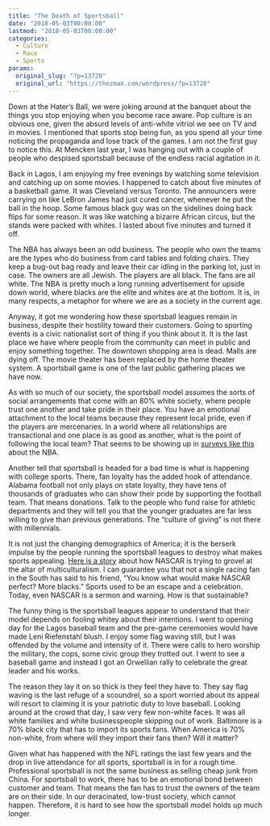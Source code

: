 ```yaml
---
title: "The Death of Sportsball"
date: "2018-05-03T00:00:00"
lastmod: "2018-05-03T00:00:00"
categories:
  - Culture
  - Race
  - Sports
params:
  original_slug: "?p=13720"
  original_url: "https://thezman.com/wordpress/?p=13720"
---
```


Down at the Hater’s Ball, we were joking around at the banquet about the
things you stop enjoying when you become race aware. Pop culture is an
obvious one, given the absurd levels of anti-white vitriol we see on TV
and in movies. I mentioned that sports stop being fun, as you spend all
your time noticing the propaganda and lose track of the games. I am not
the first guy to notice this. At Mencken last year, I was hanging out
with a couple of people who despised sportsball because of the endless
racial agitation in it.

Back in Lagos, I am enjoying my free evenings by watching some
television and catching up on some movies. I happened to catch about
five minutes of a basketball game. It was Cleveland versus Toronto. The
announcers were carrying on like LeBron James had just cured cancer,
whenever he put the ball in the hoop. Some famous black guy was on the
sidelines doing back flips for some reason. It was like watching a
bizarre African circus, but the stands were packed with whites. I lasted
about five minutes and turned it off.

The NBA has always been an odd business. The people who own the teams
are the types who do business from card tables and folding chairs. They
keep a bug-out bag ready and leave their car idling in the parking lot,
just in case. The owners are all Jewish. The players are all black. The
fans are all white. The NBA is pretty much a long running advertisement
for upside down world, where blacks are the elite and whites are at the
bottom. It is, in many respects, a metaphor for where we are as a
society in the current age.

Anyway, it got me wondering how these sportsball leagues remain in
business, despite their hostility toward their customers. Going to
sporting events is a civic nationalist sort of thing if you think about
it. It is the last place we have where people from the community can
meet in public and enjoy something together. The downtown shopping area
is dead. Malls are dying off. The movie theater has been replaced by the
home theater system. A sportsball game is one of the last public
gathering places we have now.

As with so much of our society, the sportsball model assumes the sorts
of social arrangements that come with an 80% white society, where people
trust one another and take pride in their place. You have an emotional
attachment to the local teams because they represent local pride, even
if the players are mercenaries. In a world where all relationships are
transactional and one place is as good as another, what is the point of
following the local team? That seems to be showing up in [surveys like
this](https://www.statista.com/statistics/348384/how-closely-people-follow-the-nba-by-age-group/)
about the NBA.

Another tell that sportsball is headed for a bad time is what is
happening with college sports. There, fan loyalty has the added hook of
attendance. Alabama football not only plays on state loyalty, they have
tens of thousands of graduates who can show their pride by supporting
the football team. That means donations. Talk to the people who fund
raise for athletic departments and they will tell you that the younger
graduates are far less willing to give than previous generations. The
“culture of giving” is not there with millennials.

It is not just the changing demographics of America; it is the berserk
impulse by the people running the sportsball leagues to destroy what
makes sports appealing. [Here is a
story](http://www.espn.com/espnw/sports/article/23369408/jennifer-satterfield-siegel-key-rev-racing-effort-bring-more-diversity-nascar)
about how NASCAR is trying to grovel at the altar of multiculturalism. I
can guarantee you that not a single racing fan in the South has said to
his friend, “You know what would make NASCAR perfect? More blacks.”
Sports used to be an escape and a celebration. Today, even NASCAR is a
sermon and warning. How is that sustainable?

The funny thing is the sportsball leagues appear to understand that
their model depends on fooling whitey about their intentions. I went to
opening day for the Lagos baseball team and the pre-game ceremonies
would have made Leni Riefenstahl blush. I enjoy some flag waving still,
but I was offended by the volume and intensity of it. There were calls
to hero worship the military, the cops, some civic group they trotted
out. I went to see a baseball game and instead I got an Orwellian rally
to celebrate the great leader and his works.

The reason they lay it on so thick is they feel they have to. They say
flag waving is the last refuge of a scoundrel, so a sport worried about
its appeal will resort to claiming it is your patriotic duty to love
baseball. Looking around at the crowd that day, I saw very few non-white
faces. It was all white families and white businesspeople skipping out
of work. Baltimore is a 70% black city that has to import its sports
fans. When America is 70% non-white, from where will they import their
fans then? Will it matter?

Given what has happened with the NFL ratings the last few years and the
drop in live attendance for all sports, sportsball is in for a rough
time. Professional sportsball is not the same business as selling cheap
junk from China. For sportsball to work, there has to be an emotional
bond between customer and team. That means the fan has to trust the
owners of the team are on their side. In our deracinated, low-trust
society, which cannot happen. Therefore, it is hard to see how the
sportsball model holds up much longer.
